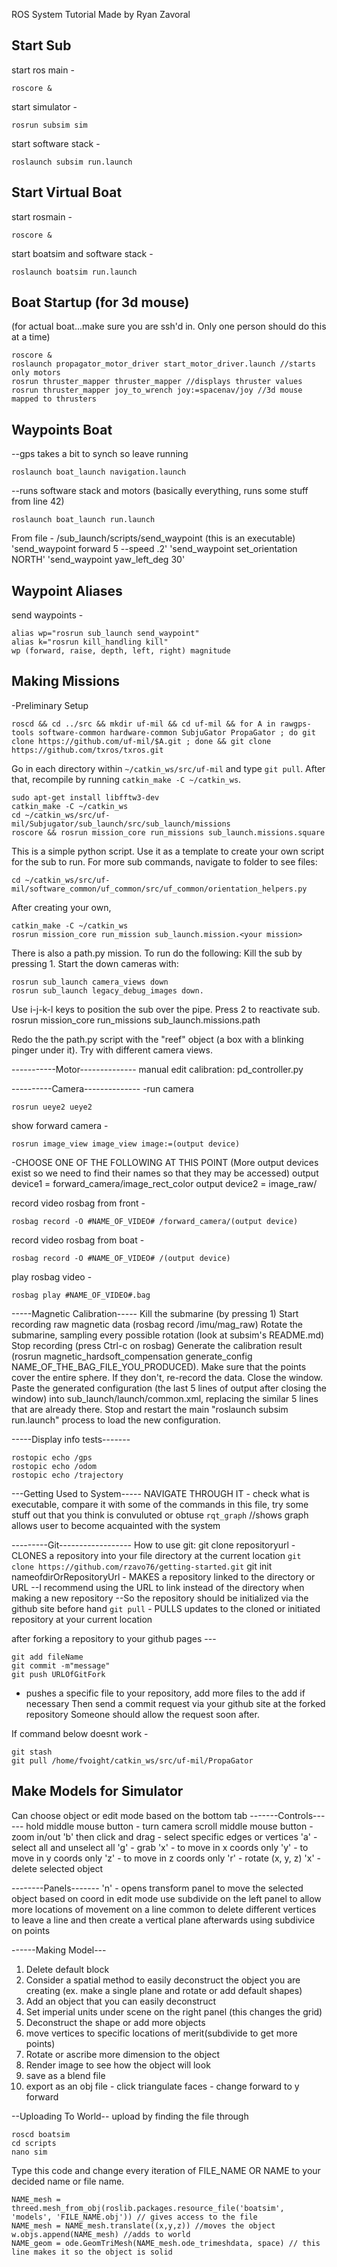 ROS System Tutorial
	Made by Ryan Zavoral

Start Sub
---------

start ros main - 

    roscore &
start simulator - 

    rosrun subsim sim
start software stack -

    roslaunch subsim run.launch

Start Virtual Boat
------------------

start rosmain -

    roscore &
start boatsim and software stack - 

    roslaunch boatsim run.launch

Boat Startup (for 3d mouse)
---------------------------

(for actual boat...make sure you are ssh'd in. Only one person should do this at a time)
    
    roscore &
    roslaunch propagator_motor_driver start_motor_driver.launch //starts only motors
    rosrun thruster_mapper thruster_mapper //displays thruster values
    rosrun thruster_mapper joy_to_wrench joy:=spacenav/joy //3d mouse mapped to thrusters

Waypoints Boat 
--------------

--gps takes a bit to synch so leave running

    roslaunch boat_launch navigation.launch 
--runs software stack and motors (basically everything, runs some stuff from line 42)

    roslaunch boat_launch run.launch 
From file - /sub_launch/scripts/send_waypoint (this is an executable)
'send_waypoint forward 5 --speed .2'
'send_waypoint set_orientation NORTH'
'send_waypoint yaw_left_deg 30'

Waypoint Aliases
----------------

send waypoints - 

    alias wp="rosrun sub_launch send_waypoint"
    alias k="rosrun kill_handling kill"
    wp (forward, raise, depth, left, right) magnitude

Making Missions
---------------

-Preliminary Setup

    roscd && cd ../src && mkdir uf-mil && cd uf-mil && for A in rawgps-tools software-common hardware-common SubjuGator PropaGator ; do git clone https://github.com/uf-mil/$A.git ; done && git clone https://github.com/txros/txros.git
Go in each directory within `~/catkin_ws/src/uf-mil` and type `git pull`. After that, recompile by running `catkin_make -C ~/catkin_ws`.

    sudo apt-get install libfftw3-dev
    catkin_make -C ~/catkin_ws
    cd ~/catkin_ws/src/uf-mil/Subjugator/sub_launch/src/sub_launch/missions
    roscore && rosrun mission_core run_missions sub_launch.missions.square
This is a simple python script. Use it as a template to create your own script for the sub to run. For more sub commands, navigate to folder to see files:

    cd ~/catkin_ws/src/uf-mil/software_common/uf_common/src/uf_common/orientation_helpers.py
After creating your own, 
    
    catkin_make -C ~/catkin_ws 
    rosrun mission_core run_mission sub_launch.mission.<your mission>
There is also a path.py mission. To run do the following:
Kill the sub by pressing 1. 
Start the down cameras with:

    rosrun sub_launch camera_views down
    rosrun sub_launch legacy_debug_images down.
Use i-j-k-l keys to position the sub over the pipe. 
Press 2 to reactivate sub. 
    rosrun mission_core run_missions sub_launch.missions.path 

Redo the the path.py script with the "reef" object (a box with a blinking pinger under it). Try with different camera views.

-----------Motor-------------- 
manual edit calibration: pd_controller.py

----------Camera--------------
-run camera

    rosrun ueye2 ueye2
show forward camera -

    rosrun image_view image_view image:=(output device)
-CHOOSE ONE OF THE FOLLOWING AT THIS POINT (More output devices exist so we need to find their names so that they may be accessed) 
output device1 = forward_camera/image_rect_color
output device2 = image_raw/

record video rosbag from front - 

    rosbag record -O #NAME_OF_VIDEO# /forward_camera/(output device)
record video rosbag from boat - 

    rosbag record -O #NAME_OF_VIDEO# /(output device)
play rosbag video - 

    rosbag play #NAME_OF_VIDEO#.bag

-----Magnetic Calibration-----
Kill the submarine (by pressing 1)
Start recording raw magnetic data (rosbag record /imu/mag_raw)
Rotate the submarine, sampling every possible rotation (look at subsim's README.md)
Stop recording (press Ctrl-c on rosbag)
Generate the calibration result (rosrun magnetic_hardsoft_compensation generate_config NAME_OF_THE_BAG_FILE_YOU_PRODUCED). Make sure that the points cover the entire sphere. If they don't, re-record the data. Close the window.
Paste the generated configuration (the last 5 lines of output after closing the window) into sub_launch/launch/common.xml, replacing the similar 5 lines that are already there.
Stop and restart the main "roslaunch subsim run.launch" process to load the new configuration.

-----Display info tests-------

    rostopic echo /gps
    rostopic echo /odom
    rostopic echo /trajectory

---Getting Used to System-----
NAVIGATE THROUGH IT - check what is executable, compare it with some of the commands in this file, try some stuff out that you think is convuluted or obtuse
`rqt_graph` //shows graph allows user to become acquainted with the system

---------Git------------------
How to use git:
git clone repositoryurl - CLONES a repository into your file directory at the current location `git clone https://github.com/rzavo76/getting-started.git` 
git init nameofdirOrRepositoryUrl - MAKES a repository linked to the directory or URL
--I recommend using the URL to link instead of the directory when making a new repository
--So the repository should be initialized via the github site before hand
`git pull` - PULLS updates to the cloned or initiated repository at your current location

after forking a repository to your github pages ---    
    
    git add fileName 
    git commit -m"message"
    git push URLOfGitFork 

- pushes a specific file to your repository, add more files to the add if necessary
Then send a commit request via your github site at the forked repository
Someone should allow the request soon after.

If command below doesnt work - 

    git stash
    git pull /home/fvoight/catkin_ws/src/uf-mil/PropaGator












Make Models for Simulator
-------------------------

Can choose object or edit mode based on the bottom tab
-------Controls------
hold middle mouse button - turn camera
scroll middle mouse button - zoom in/out
'b' then click and drag - select specific edges or vertices
'a' - select all and unselect all
'g' - grab
	'x' - to move in x coords only
	'y' - to move in y coords only
	'z' - to move in z coords only
'r' - rotate (x, y, z)
'x' - delete selected object

--------Panels-------
'n' - opens transform panel to move the selected object based on coord
in edit mode use subdivide on the left panel to allow more locations of movement on a line
common to delete different vertices to leave a line and then create a vertical plane afterwards using subdivice on points

------Making Model---
1. Delete default block
2. Consider a spatial method to easily deconstruct the object you are creating (ex. make a single plane and rotate or add default shapes)
3. Add an object that you can easily deconstruct
4. Set imperial units under scene on the right panel (this changes the grid)
5. Deconstruct the shape or add more objects
6. move vertices to specific locations of merit(subdivide to get more points)
7. Rotate or ascribe more dimension to the object
8. Render image to see how the object will look
9. save as a blend file
10. export as an obj file - click triangulate faces - change forward to y forward

--Uploading To World--
upload by finding the file through

    roscd boatsim
    cd scripts
    nano sim 
Type this code and change every iteration of FILE_NAME OR NAME to your decided name or file name.

    NAME_mesh = threed.mesh_from_obj(roslib.packages.resource_file('boatsim', 'models', 'FILE_NAME.obj')) // gives access to the file
    NAME_mesh = NAME_mesh.translate((x,y,z)) //moves the object
    w.objs.append(NAME_mesh) //adds to world
    NAME_geom = ode.GeomTriMesh(NAME_mesh.ode_trimeshdata, space) // this line makes it so the object is solid


